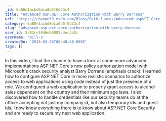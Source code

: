 ```yaml
---
_id: 5a88e1acbd6dca0d5f0d23c4
title: "Advanced ASP.NET Core Authorization with Barry Dorrans"
url: 'https://channel9.msdn.com/Blogs/Seth-Juarez/Advanced-aspNET-Core-Authorization-with-Barry-Dorrans'
category: 5a88e1acbd6dca0d5f0d23c4
slug: 'advanced-asp-net-core-authorization-with-barry-dorrans'
user_id: 5a83ce59d6eb0005c4ecda2c
username: 'bill-s'
createdOn: '2016-03-26T08:48:48.000Z'
tags: []
---
```


In this video, I had the chance to have a look at some more advanced implementations ASP.NET Core's new policy authorization model with Microsoft's crack security analyst Barry Dorrans (emphasis crack). I learned how to configure ASP.NET Core in more realistic scenarios to authorize access to web applications using code instead of just the presence of a role. We configured a web application to properly grant access to alcohol sales dependent on the country and their minimum age laws. I also discovered how to handle credentials like our security teams do at the office: accepting not just my company id, but also temporary ids and guest ids. I now know everything there is to know about ASP.NET Core Security and am ready to secure my next web application.
